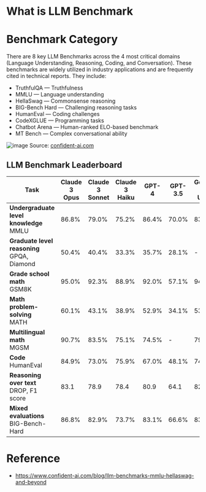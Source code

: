 # What is LLM Benchmark
# Benchmark Category
There are 8 key LLM Benchmarks across the 4 most critical domains (Language Understanding, Reasoning, Coding, and Conversation). These benchmarks are widely utilized in industry applications and are frequently cited in technical reports. They include:

* TruthfulQA — Truthfulness
* MMLU — Language understanding
* HellaSwag — Commonsense reasoning
* BIG-Bench Hard — Challenging reasoning tasks
* HumanEval — Coding challenges
* CodeXGLUE — Programming tasks
* Chatbot Arena — Human-ranked ELO-based benchmark
* MT Bench — Complex conversational ability

![image](https://github.com/user-attachments/assets/4e4abbe2-e673-4f33-82f8-f0d76fc63e5f)
Source: [confident-ai.com](https://www.confident-ai.com/blog/llm-benchmarks-mmlu-hellaswag-and-beyond)

## LLM Benchmark Leaderboard

| Task | Claude 3 Opus | Claude 3 Sonnet | Claude 3 Haiku | GPT-4 | GPT-3.5 | Gemini 1.0 Ultra | Gemini 1.0 Pro |
|---|---|---|---|---|---|---|---|
| **Undergraduate level knowledge** <br> MMLU | 86.8% | 79.0% | 75.2% | 86.4% | 70.0% | 83.7% | 71.8% |
| **Graduate level reasoning** <br> GPQA, Diamond | 50.4% | 40.4% | 33.3% | 35.7% | 28.1% | - | - |
| **Grade school math** <br> GSM8K | 95.0% | 92.3% | 88.9% | 92.0% | 57.1% | 94.4% | 86.5% |
| **Math problem-solving** <br> MATH | 60.1% | 43.1% | 38.9% | 52.9% | 34.1% | 53.2% | 32.6% |
| **Multilingual math** <br> MGSM | 90.7% | 83.5% | 75.1% | 74.5% | - | 79.0% | 63.5% |
| **Code** <br> HumanEval | 84.9% | 73.0% | 75.9% | 67.0% | 48.1% | 74.4% | 67.7% |
| **Reasoning over text** <br> DROP, F1 score | 83.1 | 78.9 | 78.4 | 80.9 | 64.1 | 82.4 | 74.1 |
| **Mixed evaluations** <br> BIG-Bench-Hard | 86.8% | 82.9% | 73.7% | 83.1% | 66.6% | 83.6% | 75.0% | 


# Reference
* https://www.confident-ai.com/blog/llm-benchmarks-mmlu-hellaswag-and-beyond





